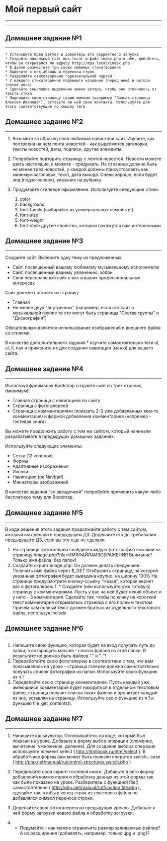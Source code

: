 ﻿# Мой первый сайт
 ___
 ___
 ## Домашнее задание №1
 ___
 
    * Установите Open Server и добейтесь его корректного запуска
    * Создайте локальный сайт mps.local и файл index.php в нём, добейтесь, чтобы он открывался по адресу http://mps.local/index.php
    * В файле разместите три своих любимых стихотворения
    * Выделите в них абзацы и переносы строк
    * Разделяйте стихотворения горизонтальной чертой
    * У каждого стихотворения подпишите название (перед ним) и автора (после него)
    * Сделайте смысловое выделение имени автора, чтобы оно отличалось от текста стиха
    * Подпишите свою страницу своим именем (например "Личная страница Алексея Иванова"), оставьте на ней свои контакты. Используйте для этого соответствующие по смыслу теги

  ## Домашнее задание №2
 ___ 
1. Возьмите за образец свой любимый новостной сайт. Изучите, как построена на нём лента новостей - как выделяются заголовки, тексты новостей, даты, подписи, другие элементы.
1. Попробуйте повторить страницу с лентой новостей. Новости можете взять настоящие, а можете - придумать. На странице должно быть не менее трех новостей, у каждой должны присустсвовать как минимум заголовок, текст, дата выхода. Очень хорошо, если будет лид (подзаголовок), указание на рубрику.
1. Продумайте стилевое оформление. Используйте следующие стили:

    1. color
    1. background
    1. font-family (выбирайте из универсальных семейств!)
    1. font-size
    1. font-weight
    1. font-style
    другие свойства, которые покажутся вам интересными

  ## Домашнее задание №3
 ___ 

Создайте сайт. Выберите одну тему из предложенных:

   * Сайт, посвященный вашему любимому музыкальному исполнителю
   * Сайт, посвященный вашему увлечению, хобби
   * Свой персональный сайт о вас и ваших профессиональных интересах

Сайт должен состоять из страниц:

   * Главная
   * Не менее двух "внутренних" (например, если это сайт о музыкальной группе то это могут быть страницы "Состав группы" и "Дискография")

Обязательным является использование изображений и внешнего файла со стилями. 

В качестве дополнительного задания * изучите самостоятельно теги ul, ol, li, nav и примените их для создания навигации (меню) для вашего сайта.

  ## Домашнее задание №4
 ___ 
 
 

Используя фреймворк Bootstrap создайте сайт из трех страниц (минимум):

   * Главная страница с навигацией по сайту
   * Страница с фотогалереей
   * Страница с комментариями (показать 2-3 уже добавленных кем-то комментария) и формой добавления комментариев (например - гостевая книга)

Вы можете продолжить работу с тем же сайтом, который начинали разрабатывать в предыдущих домашних заданиях.

Используйте следующие элементы:

   * Сетку (12 колонок)
   * Формы
   * Адаптивные изображения
   * Иконки
   * Навигацию (не Navbar!)
   * Миниатюры изображений

В качестве задания "со звездочкой" попробуйте применить какую-либо бесплатную тему для Bootstrap.

  ## Домашнее задание №5
 ___ 
 
 

В ходе решения этого задания продолжайте работу с тем сайтом, который вы сделали в предыдущем ДЗ. Доделайте его до требований предыдущего ДЗ, если вы это еще не сделали.

   1. На странице фотогалереи снабдите каждую фотографию ссылкой на страницу /image.php?file=ИМЯФАЙЛАИЗОБРАЖЕНИЯ
    Внимание! Только имя файла, без папок!
   1. Создайте скрипт image.php. Он должен делать следующее:
        Получить имя файла через $_GET
        Отобразить страницу, на которой указанная фотография будет выведена крупно, на ширину 100%
        На странице предусмотрите кнопку-ссылку "Назад", которая вернет вас в фотогалерею
    1. * Создайте (или используйте уже готовую) страницу с комментариями. Пусть у вас на ней будет некий объект и у него - 3 комментария. Сделайте так, чтобы по клику на короткий текст комментария открывалась страница с его полным текстом. Причем сам полный текст должен браться из отдельного текстового файла, используя include
  ## Домашнее задание №6
 ___ 
 
 1. Напишите свою функцию, которая будет на вход получать путь до папки, а возвращать массив - список файлов из этой папки. В результате не должно быть файлов "." и ".."!
1. Переработайте свою фотогалерею в соответствии с тем, что вам показывалось на уроке - страница галереи должна самостоятельно получать список фотографий из папки. Используйте свою функцию из п.1
1. Переделайте свою страницу комментариев. Пусть каждый уже имеющийся комментарий будет находиться в отдельном текстовом файле, страница получит список таких файлов и прочитает каждый из них, вставляя на страницу. Используйте свою функцию из п.1 и функцию file_get_contents().

  ## Домашнее задание №7
 ___ 
 
 

   1. Напишите калькулятор. Основывайтесь на коде, который был показан на уроке. Добавьте в форму выбор операции (сложение, вычитание, умножение, деление). Для создания выбора операции используйте элемент select ( http://htmlbook.ru/html/select ). В обработчике формы вам может быть полезен оператор switch...case ( http://php.net/manual/ru/control-structures.switch.php )
     
  1.  Переделайте свой скрипт гостевой книги. Добавьте в него форму добавления комментария и обработку данных из этой формы так, как было показано на уроке. Разберитесь с функцией file() самостоятельно ( http://php.net/manual/ru/function.file.php ), сделайте так, чтобы в конец строк из текстового файла не добавлялся символ переноса строки.
     
 1.   Доделайте свою фотогалерею из предыдущих уроков. Добавьте к ней форму загрузки нового файла и обработку загрузки.
     
 1.   * Подумайте - как можно ограничить размер заливаемых файлов? А их расширения (добавлять, например, только .jpg и .png)?


